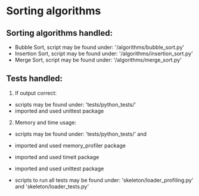 Sorting algorithms
==================

Sorting algorithms handled:
--------------------------

* Bubble Sort,
 script may be found under: '/algorithms/bubble_sort.py'
* Insertion Sort,
 script may be found under: '/algorithms/insertion_sort.py'
* Merge Sort,
 script may be found under: '/algorithms/merge_sort.py'

Tests handled:
-------------

1. If output correct:

* scripts may be found under: 'tests/python_tests/'
* imported and used unittest package

2. Memory and time usage:

* scripts may be found under: 'tests/python_tests/' and
* imported and used memory_profiler package
* imported and used timeit package
* imported and used unittest package

* scripts to run all tests may be found under: 'skeleton/loader_profiling.py'
and 'skeleton/loader_tests.py'
